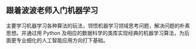 ## 跟着波波老师入门机器学习

主要学习机器学习各种算法的玩法，领悟机器学习领域思考问题，解决问题的朴素思想。并通过用 Python 及相应的数据科学的类库实现经典的机器学习算法，为后面更专业细化的人工智能应用方向打下基础。